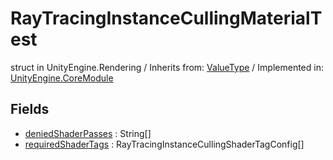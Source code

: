 # RayTracingInstanceCullingMaterialTest
struct in UnityEngine.Rendering
 / Inherits from: <a href="https://docs.unity3d.com/6000.1/Documentation/ScriptReference/ValueType.html">ValueType</a> / Implemented in: <a href="https://docs.unity3d.com/6000.1/Documentation/ScriptReference/UnityEngine.CoreModule.html">UnityEngine.CoreModule</a>

## Fields
- <a href="https://docs.unity3d.com/6000.1/Documentation/ScriptReference/RayTracingInstanceCullingMaterialTest-deniedShaderPasses.html">deniedShaderPasses</a> : String[]
- <a href="https://docs.unity3d.com/6000.1/Documentation/ScriptReference/RayTracingInstanceCullingMaterialTest-requiredShaderTags.html">requiredShaderTags</a> : RayTracingInstanceCullingShaderTagConfig[]
